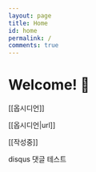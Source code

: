 ```yaml
---
layout: page
title: Home
id: home
permalink: /
comments: true
---
```


# Welcome! 🌱

[[옵시디언]]

[[옵시디언|url]]

[[작성중]]

disqus 댓글 테스트

<style>
  .wrapper {
    max-width: 46em;
  }
</style>
